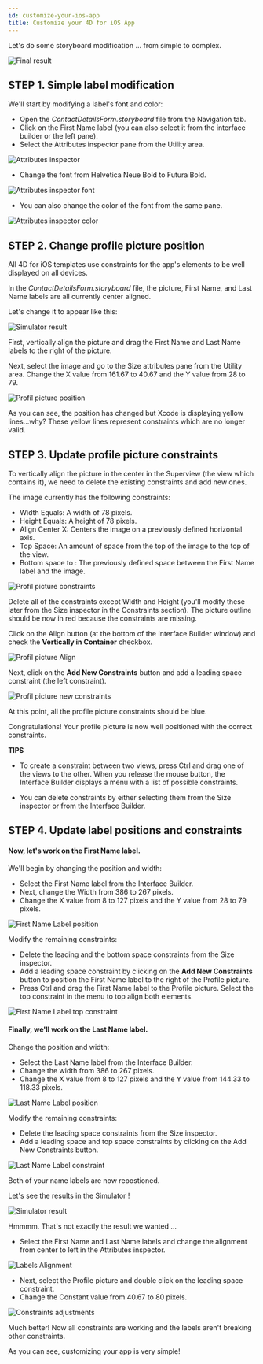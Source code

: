 ```yaml
---
id: customize-your-ios-app
title: Customize your 4D for iOS App
---
```


Let's do some storyboard modification ... from simple to complex.

![Final result](assets/en/customize-with-xcode/Simlator-Before-After-Xcode-4D-for-iOS.png)

## STEP 1. Simple label modification

We'll start by modifying a label's font and color:

* Open the *ContactDetailsForm.storyboard* file from the Navigation tab. 
* Click on the First Name label (you can also select it from the interface builder or the left pane).
* Select the Attributes inspector pane from the Utility area.

![Attributes inspector](assets/en/customize-with-xcode/Attributes-inspector-Xcode-4D-for-iOS.png)

* Change the font from Helvetica Neue Bold to Futura Bold. 

![Attributes inspector font](assets/en/customize-with-xcode/Attributes-inspector-font-Xcode-4D-for-iOS.png)

* You can also change the color of the font from the same pane.

![Attributes inspector color](assets/en/customize-with-xcode/Attributes-inspector-color-Xcode-4D-for-iOS.png)

## STEP 2. Change profile picture position

All 4D for iOS templates use constraints for the app's elements to be well displayed on all devices.

In the *ContactDetailsForm.storyboard* file, the picture, First Name, and Last Name labels are all currently center aligned. 

Let's change it to appear like this:

![Simulator result](assets/en/customize-with-xcode/Simlator-Final-Xcode-4D-for-iOS.png)

First, vertically align the picture and drag the First Name and Last Name labels to the right of the picture.

Next, select the image and go to the Size attributes pane from the Utility area. Change the X value from 161.67 to 40.67 and the Y value from 28 to 79.

![Profil picture position](assets/en/customize-with-xcode/Profil-picture-position-Xcode-4D-for-iOS.png)

As you can see, the position has changed but Xcode is displaying yellow lines...why?
These yellow lines represent constraints which are no longer valid.

## STEP 3. Update profile picture constraints

To vertically align the picture in the center in the Superview (the view which contains it), we need to delete the existing constraints and add new ones.

The image currently has the following constraints:

* Width Equals: A width of 78 pixels.
* Height Equals: A height of 78 pixels.
* Align Center X: Centers the image on a previously defined horizontal axis.
* Top Space: An amount of space from the top of the image to the top of the view.
* Bottom space to <First Name>: The previously defined space between the First Name label and the image.

![Profil picture constraints](assets/en/customize-with-xcode/Profil-picture-constraints-Xcode-4D-for-iOS.png)

Delete all of the constraints except Width and Height (you'll modify these later from the Size inspector in the Constraints section). The picture outline should be now in red because the constraints are missing.

Click on the Align button (at the bottom of the Interface Builder window) and check the **Vertically in Container** checkbox.

![Profil picture Align](assets/en/customize-with-xcode/Profil-picture-Align-Xcode-4D-for-iOS.png)

Next, click on the **Add New Constraints** button and add a leading space constraint (the left constraint).

![Profil picture new constraints](assets/en/customize-with-xcode/Profil-picture-new-constraints-4D-for-iOS.png)

At this point, all the profile picture constraints should be blue.

Congratulations! Your profile picture is now well positioned with the correct constraints.

<div markdown="1" class = "tips">

**TIPS**

* To create a constraint between two views, press Ctrl and drag one of the views to the other. When you release the mouse button, the Interface Builder displays a menu with a list of possible constraints.

* You can delete constraints by either selecting them from the Size inspector or from the Interface Builder.

</div>

## STEP 4. Update label positions and constraints

#### Now, let's work on the First Name label.

We'll begin by changing the position and width:

* Select the First Name label from the Interface Builder.
* Next, change the Width from 386 to 267 pixels.
* Change the X value from 8 to 127 pixels and the Y value from 28 to 79 pixels.

![First Name Label position](assets/en/customize-with-xcode/First-Name-Label-position-Xcode-4D-for-iOS.png)

Modify the remaining constraints:

* Delete the leading and the bottom space constraints from the Size inspector.
* Add a leading space constraint by clicking on the **Add New Constraints** button to position the First Name label to the right of the Profile picture.
* Press Ctrl and drag the First Name label to the Profile picture. Select the top constraint in the menu to top align both elements.

![First Name Label top constraint](assets/en/customize-with-xcode/First-Name-Label-top-constraint-Xcode-4D-for-iOS.png)

#### Finally, we'll work on the Last Name label.

Change the position and width:

* Select the Last Name label from the Interface Builder.
* Change the width from 386 to 267 pixels.
* Change the X value from 8 to 127 pixels and the Y value from 144.33 to 118.33 pixels.

![Last Name Label position](assets/en/customize-with-xcode/Last-Name-Label-position-Xcode-4D-for-iOS.png)

Modify the remaining constraints:

* Delete the leading space constraints from the Size inspector.
* Add a leading space and top space constraints by clicking on the Add New Constraints button. 

![Last Name Label constraint](assets/en/customize-with-xcode/Last-Name-Label-constraint-Xcode-4D-for-iOS.png)

Both of your name labels are now repostioned. 

Let's see the results in the Simulator !

![Simulator result](assets/en/customize-with-xcode/Simulator-Xcode-4D-for-iOS.png)

Hmmmm. That's not exactly the result we wanted ...

* Select the First Name and Last Name labels and change the alignment from center to left in the Attributes inspector. 

![Labels Alignment](assets/en/customize-with-xcode/Labels-Alignment-Xcode-4D-for-iOS.png)

* Next, select the Profile picture and double click on the leading space constraint.
* Change the Constant value from 40.67 to 80 pixels.

![Constraints adjustments](assets/en/customize-with-xcode/Constraints-adjustments-Xcode-4D-for-iOS.png)

Much better! Now all constraints are working and the labels aren't breaking other constraints.

As you can see, customizing your app is very simple!
